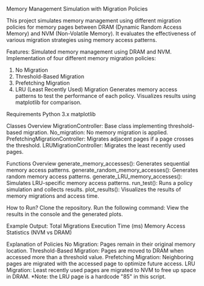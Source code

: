 Memory Management Simulation with Migration Policies

This project simulates memory management using different migration policies for memory pages between DRAM (Dynamic Random Access Memory) and NVM (Non-Volatile Memory). It evaluates the effectiveness of various migration strategies using memory access patterns.

Features:
Simulated memory management using DRAM and NVM.
Implementation of four different memory migration policies:
1. No Migration
2. Threshold-Based Migration
3. Prefetching Migration
4. LRU (Least Recently Used) Migration
Generates memory access patterns to test the performance of each policy.
Visualizes results using matplotlib for comparison.

Requirements
Python 3.x
matplotlib

Classes Overview
MigrationController: Base class implementing threshold-based migration.
No_migration: No memory migration is applied.
PrefetchingMigrationController: Migrates adjacent pages if a page crosses the threshold.
LRUMigrationController: Migrates the least recently used pages.

Functions Overview
generate_memory_accesses(): Generates sequential memory access patterns.
generate_random_memory_accesses(): Generates random memory access patterns.
generate_LRU_memory_accesses(): Simulates LRU-specific memory access patterns.
run_test(): Runs a policy simulation and collects results.
plot_results(): Visualizes the results of memory migrations and access time.

How to Run?
Clone the repository.
Run the following command:
View the results in the console and the generated plots.

Example Output:
Total Migrations
Execution Time (ms)
Memory Access Statistics (NVM vs DRAM)

Explanation of Policies
No Migration: Pages remain in their original memory location.
Threshold-Based Migration: Pages are moved to DRAM when accessed more than a threshold value.
Prefetching Migration: Neighboring pages are migrated with the accessed page to optimize future access.
LRU Migration: Least recently used pages are migrated to NVM to free up space in DRAM. *Note: the LRU page is a hardcode "85" in this script.
